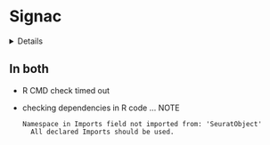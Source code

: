 # Signac

<details>

* Version: 1.1.1
* GitHub: https://github.com/timoast/signac
* Source code: https://github.com/cran/Signac
* Date/Publication: 2021-02-03 23:50:09 UTC
* Number of recursive dependencies: 239

Run `revdep_details(, "Signac")` for more info

</details>

## In both

*   R CMD check timed out
    

*   checking dependencies in R code ... NOTE
    ```
    Namespace in Imports field not imported from: 'SeuratObject'
      All declared Imports should be used.
    ```

